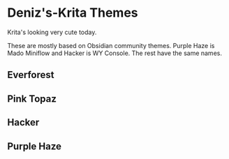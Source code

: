 # Deniz's-Krita Themes

Krita's looking very cute today.

These are mostly based on Obsidian community themes. Purple Haze is Mado Miniflow and Hacker is WY Console. The rest have the same names.

## Everforest

## Pink Topaz

## Hacker

## Purple Haze
